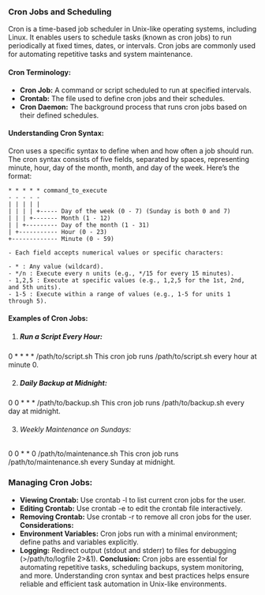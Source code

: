 ### Cron Jobs and Scheduling

Cron is a time-based job scheduler in Unix-like operating systems, including Linux. It enables users to schedule tasks (known as cron jobs) to run periodically at fixed times, dates, or intervals. Cron jobs are commonly used for automating repetitive tasks and system maintenance.

#### Cron Terminology:

- **Cron Job:** A command or script scheduled to run at specified intervals.
- **Crontab:** The file used to define cron jobs and their schedules.
- **Cron Daemon:** The background process that runs cron jobs based on their defined schedules.

#### Understanding Cron Syntax:

Cron uses a specific syntax to define when and how often a job should run. The cron syntax consists of five fields, separated by spaces, representing minute, hour, day of the month, month, and day of the week. Here’s the format:

```plaintext
* * * * * command_to_execute
- - - - -
| | | | |
| | | | +----- Day of the week (0 - 7) (Sunday is both 0 and 7)
| | | +------- Month (1 - 12)
| | +--------- Day of the month (1 - 31)
| +----------- Hour (0 - 23)
+------------- Minute (0 - 59)

- Each field accepts numerical values or specific characters:

- * : Any value (wildcard).
- */n : Execute every n units (e.g., */15 for every 15 minutes).
- 1,2,5 : Execute at specific values (e.g., 1,2,5 for the 1st, 2nd, and 5th units).
- 1-5 : Execute within a range of values (e.g., 1-5 for units 1 through 5).
```
#### Examples of Cron Jobs:

1. ##### Run a Script Every Hour:
0 * * * * /path/to/script.sh
This cron job runs /path/to/script.sh every hour at minute 0.

2. ##### Daily Backup at Midnight:
0 0 * * * /path/to/backup.sh
This cron job runs /path/to/backup.sh every day at midnight.

3. ###### Weekly Maintenance on Sundays:
0 0 * * 0 /path/to/maintenance.sh
This cron job runs /path/to/maintenance.sh every Sunday at midnight.

### Managing Cron Jobs:
- **Viewing Crontab:** Use crontab -l to list current cron jobs for the user.
- **Editing Crontab:** Use crontab -e to edit the crontab file interactively.
- **Removing Crontab:** Use crontab -r to remove all cron jobs for the user.
**Considerations:**
- **Environment Variables:** Cron jobs run with a minimal environment; define paths and variables explicitly.
- **Logging:** Redirect output (stdout and stderr) to files for debugging (>/path/to/logfile 2>&1).
**Conclusion:**
Cron jobs are essential for automating repetitive tasks, scheduling backups, system monitoring, and more. Understanding cron syntax and best practices helps ensure reliable and efficient task automation in Unix-like environments.


